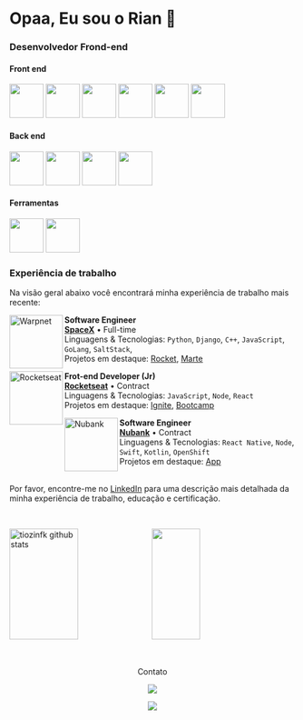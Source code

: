 # Opaa, Eu sou o Rian 👋

### Desenvolvedor Frond-end

#### Front end 

<img src="https://cdn.jsdelivr.net/gh/devicons/devicon/icons/react/react-original-wordmark.svg" width="60" height="60" /> <img src="https://cdn.jsdelivr.net/gh/devicons/devicon/icons/javascript/javascript-original.svg" width="60" height="60" /> <img src="https://cdn.jsdelivr.net/gh/devicons/devicon/icons/typescript/typescript-original.svg" width="60" height="60" /> <img src="https://cdn.jsdelivr.net/gh/devicons/devicon/icons/css3/css3-original.svg" width="60" height="60" /> <img src="https://cdn.jsdelivr.net/gh/devicons/devicon/icons/html5/html5-original.svg" width="60" height="60" /> <img src="https://cdn.jsdelivr.net/gh/devicons/devicon/icons/nextjs/nextjs-original.svg"  width="60" height="60" />

#### Back end 

<img src="https://cdn.jsdelivr.net/gh/devicons/devicon/icons/nodejs/nodejs-original-wordmark.svg" width="60" height="60"/> <img src="https://cdn.jsdelivr.net/gh/devicons/devicon/icons/angularjs/angularjs-original.svg" width="60" height="60" /> <img src="https://cdn.jsdelivr.net/gh/devicons/devicon/icons/go/go-original.svg"  width="60" height="60"/> <img src="https://cdn.jsdelivr.net/gh/devicons/devicon/icons/mongodb/mongodb-original.svg" width="60" height="60" />

#### Ferramentas

<img src="https://cdn.jsdelivr.net/gh/devicons/devicon/icons/git/git-original.svg" width="60" height="60" /> <img src="https://cdn.jsdelivr.net/gh/devicons/devicon/icons/visualstudio/visualstudio-plain.svg"  width="60" height="60" />

 
 ### Experiência de trabalho

Na visão geral abaixo você encontrará minha experiência de trabalho mais recente:

[<img align="left" height="94px" width="94px" alt="Warpnet" src="https://www.spacex.com/static/images/share.jpg"/>](https://www.spacex.com/)

**Software Engineer** \
[**SpaceX**](https://www.spacex.com/) • Full-time \
Linguagens & Tecnologias: `Python`, `Django`, `C++`, `JavaScript`, `GoLang`, `SaltStack`,\
Projetos em destaque: [Rocket](https://www.spacex.com/), [Marte](<https://pt.wikipedia.org/wiki/Marte_(planeta)>)
<br/>

[<img align="left" height="94px" width="94px" alt="Rocketseat" src="https://yt3.ggpht.com/ytc/AKedOLQkXnYChXAHOeBQLzwhk1_BHYgUXs6ITQOakoeNoQ=s900-c-k-c0x00ffffff-no-rj"/>](https://rocketseat.com.br/)

**Frot-end Developer (Jr)** \
[**Rocketseat**](https://rocketseat.com.br/) • Contract \
Linguagens & Tecnologias: `JavaScript`, `Node`, `React`\
Projetos em destaque: [Ignite](), [Bootcamp]()
<br/>

[<img align="left" height="94px" width="94px" alt="Nubank" src="https://nubank.com.br/images/nu-icon.png?v=2"/>](https://nubank.com.br/)

**Software Engineer** \
[**Nubank**](https://nubank.com.br/) • Contract \
Linguagens & Tecnologias: `React Native`, `Node`, `Swift`, `Kotlin`, `OpenShift` \
Projetos em destaque: [App](https://nubank.com.br/)
<br/>
<br/>

Por favor, encontre-me no [LinkedIn](https://www.linkedin.com/in/put-here-your-username/) para uma descrição mais detalhada da minha experiência de trabalho, educação e certificação.

   &nbsp;
   &nbsp;
   &nbsp;
   &nbsp;
   &nbsp;
   &nbsp;
   &nbsp;
   &nbsp;
   &nbsp;
   &nbsp;

 
 <div>
 <img width="49%" height="195px" src="https://github-readme-stats.vercel.app/api?username=tiozinfk&show_icons=true&count_private=true&hide_border=true&title_color=ff91a4&icon_color=ff91a4&text_color=c9d1d9&bg_color=0d1117" alt="tiozinfk github stats" /> 
  <img width="41%" height="195px" src="https://github-readme-stats.vercel.app/api/top-langs/?username=tiozinfk&layout=compact&hide_border=true&title_color=ff91a4&text_color=ff91a4&bg_color=0d1117" />
</div>
  
   &nbsp;
   &nbsp;
   &nbsp;
   &nbsp;
   &nbsp;
   &nbsp;
   &nbsp;



<div align="center">
  
  Contato
  
<a href="https://www.linkedin.com/in/rian-moraes" target="_blank"><img src="https://img.shields.io/badge/-LinkedIn-%230077B5?style=for-the-badge&logo=linkedin&logoColor=white" target="_blank"></a>   
  
 <a href = "mailto:rianherminio2002@gmail.com"><img src="https://img.shields.io/badge/Gmail-D14836?style=for-the-badge&logo=gmail&logoColor=white" target="_blank"></a>
  
    
  
  <div/>



